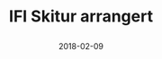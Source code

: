 ---
title: |
  IFI Skitur arrangert
tags: cyb, minor
year: 2018
date: 2018-02-09
sources:
  - https://www.facebook.com/events/138752080181825/ IFI-skitur 2018! - Facebook
view: none
---